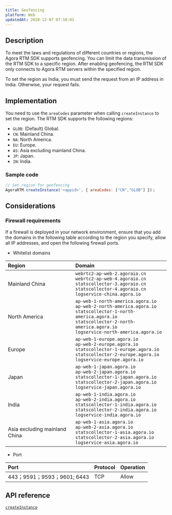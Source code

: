 ```yaml
---
title: Geofencing
platform: Web
updatedAt: 2020-12-07 07:10:01
---
```

## Description

To meet the laws and regulations of different countries or regions, the Agora RTM SDK supports geofencing. You can limit the data transmission of the RTM SDK to a specific region. After enabling geofencing, the RTM SDK only connects to Agora RTM servers within the specified region.

<div class="alert note">To set the region as India, you must send the request from an IP address in India. Otherwise, your request fails.</div>

## Implementation

You need to use the `areaCodes` parameter when calling `createInstance` to set the region. The RTM SDK supports the following regions:

- `GLOB`: (Default) Global.
- `CN`: Mainland China.
- `NA`: North America.
- `EU`: Europe.
- `AS`: Asia excluding mainland China.
- `JP`: Japan.
- `IN`: India.

### Sample code

```javascript
// Set region for geofencing
AgoraRTM.createInstance('<appid>', { areaCodes: ["CN","GLOB"] })；
```

##  Considerations

### Firewall requirements


If a firewall is deployed in your network environment, ensure that you add the domains in the following table according to the region you specify, allow all IP addresses, and open the following firewall ports.

- Whitelist domains

| Region                   | Domain                                                    |
| :--------------------- | :----------------------------------------------------------- |
| Mainland China               | `webrtc2-ap-web-2.agoraio.cn` <br> `webrtc2-ap-web-4.agoraio.cn` <br> `statscollector-3.agoraio.cn` <br> `statscollector-4.agoraio.cn` <br> `logservice-china.agora.io` |
| North America               | `ap-web-1-north-america.agora.io` <br> `ap-web-2-north-america.agora.io` <br> `statscollector-1-north-america.agora.io` <br> `statscollector-2-north-america.agora.io`  <br>`logservice-north-america.agora.io` |
| Europe               | `ap-web-1-europe.agora.io`<br>`ap-web-2-europe.agora.io`<br>`statscollector-1-europe.agora.io`  <br> `statscollector-2-europe.agora.io` <br> `logservice-europe.agora.io` |
| Japan                  | `ap-web-1-japan.agora.io`<br>`ap-web-2-japan.agora.io`<br>`statscollector-1-japan.agora.io`<br>`statscollector-2-japan.agora.io`<br>`logservice-japan.agora.io` |
| India                   | `ap-web-1-india.agora.io`<br>`ap-web-2-india.agora.io`<br>`statscollector-1-india.agora.io`<br>`statscollector-2-india.agora.io`<br>`logservice-india.agora.io` |
| Asia excluding mainland China | `ap-web-1-asia.agora.io`<br>`ap-web-2-asia.agora.io`<br>`statscollector-1-asia.agora.io`<br>`statscollector-2-asia.agora.io`<br>`logservice-asia.agora.io` |

- Port

| Port            | Protocol | Operation |
| :---------------- | :--- | :--- |
| 443；9591；9593；9601; 6443  | TCP  | Allow |

## API reference

[`createInstance`](https://docs.agora.io/en/Real-time-Messaging/API%20Reference/RTM_web/modules/agorartm.html#createinstance)